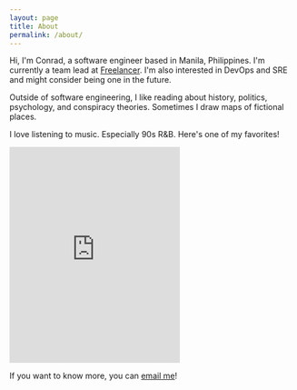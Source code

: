 ```yaml
---
layout: page
title: About
permalink: /about/
---
```


Hi, I'm Conrad, a software engineer based in Manila, Philippines. I'm currently a team lead at [Freelancer](https://www.freelancer.com/). I'm also interested in DevOps and SRE and might consider being one in the future.

Outside of software engineering, I like reading about history, politics, psychology, and conspiracy theories. Sometimes I draw maps of fictional places.

I love listening to music. Especially 90s R&B. Here's one of my favorites!

<iframe src="https://embed.spotify.com/?uri=spotify:track:27ZznnwJgGXnqF3fpeaPJe" width="300" height="380" frameborder="0" allowtransparency="true"></iframe>

If you want to know more, you can [email me](mailto:conrad@conradolega.xyz)!
